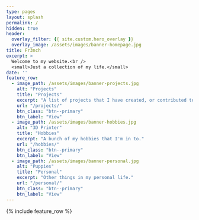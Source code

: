 ```yaml
---
type: pages
layout: splash
permalink: /
hidden: true
header:
  overlay_filter: {{ site.custom.hero_overlay }}
  overlay_image: /assets/images/banner-homepage.jpg
title: Fr3nch
excerpt: >
  Welcome to my website.<br />
  <small>Just a collection of my life.</small>
date: ''
feature_row:
  - image_path: /assets/images/banner-projects.jpg
    alt: "Projects"
    title: "Projects"
    excerpt: "A list of projects that I have created, or contributed to."
    url: "/projects/"
    btn_class: "btn--primary"
    btn_label: "View"
  - image_path: /assets/images/banner-hobbies.jpg
    alt: "3D Printer"
    title: "Hobbies"
    excerpt: "A bunch of my hobbies that I'm in to."
    url: "/hobbies/"
    btn_class: "btn--primary"
    btn_label: "View"
  - image_path: /assets/images/banner-personal.jpg
    alt: "Puppies"
    title: "Personal"
    excerpt: "Other things in my personal life."
    url: "/personal/"
    btn_class: "btn--primary"
    btn_label: "View"      
---
```


{% include feature_row %}